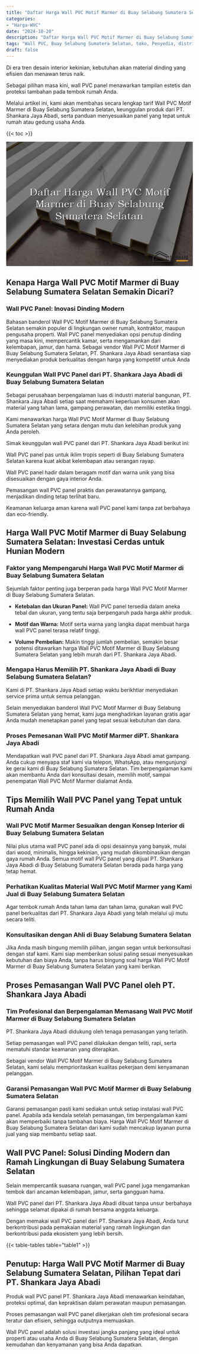 ```yaml
---
title: "Daftar Harga Wall PVC Motif Marmer di Buay Selabung Sumatera Selatan"
categories: 
- "Harga-WVC"
date: "2024-10-20"
description: "Daftar Harga Wall PVC Motif Marmer di Buay Selabung Sumatera Selatan bagi hunian, kantor, serta toko. Panel berkualitas, pilihan motif, variasi warna elegan, beserta jasa penempatan ditangani oleh tim profesional serta garansi resmi!|Jasa penjualan Wall PVC Motif Marmer di Buay Selabung Sumatera Selatan bagi kebutuhan tempat tinggal, kantor, atau ritel, beserta produk berkualitas dan pemasangan oleh tim ahli dan jaminan resmi.|Solusi Wall PVC Motif Marmer di Buay Selabung Sumatera Selatan yang andal untuk tempat tinggal, perkantoran, serta ritel, dengan material terbaik dan instalasi dikerjakan oleh teknisi berpengalaman dan jaminan resmi.|Penyediaan Wall PVC Motif Marmer di Buay Selabung Sumatera Selatan bagi tempat tinggal, office, serta gerai, dengan panel unggulan dan penempatan dikerjakan oleh tenaga ahli berpengalaman, lengkap beserta jaminan resmi.}"
tags: "Wall PVC, Buay Selabung Sumatera Selatan, toko, Penyedia, distributor"
draft: false
---
```


Di era tren desain interior kekinian, kebutuhan akan material dinding yang efisien dan menawan terus naik.

Sebagai pilihan masa kini, wall PVC panel menawarkan tampilan estetis dan proteksi tambahan pada tembok rumah Anda.

Melalui artikel ini, kami akan membahas secara lengkap tarif Wall PVC Motif Marmer di Buay Selabung Sumatera Selatan, keunggulan produk dari PT. Shankara Jaya Abadi, serta panduan menyesuaikan panel yang tepat untuk rumah atau gedung usaha Anda.

{{< toc >}}

![Daftar Harga Wall PVC Motif Marmer di Buay Selabung Sumatera Selatan](/images/Harga-WVC/Daftar-Harga-Wall-PVC-Motif-Marmer-di-Buay-Selabung-Sumatera-Selatan.png)


## Kenapa Harga Wall PVC Motif Marmer di Buay Selabung Sumatera Selatan Semakin Dicari?

### Wall PVC Panel: Inovasi Dinding Modern

Bahasan banderol Wall PVC Motif Marmer di Buay Selabung Sumatera Selatan semakin populer di lingkungan owner rumah, kontraktor, maupun pengusaha properti. Wall PVC panel menyediakan opsi penutup dinding yang masa kini, mempercantik kamar, serta mengamankan dari kelembapan, jamur, dan hama. Sebagai vendor Wall PVC Motif Marmer di Buay Selabung Sumatera Selatan, PT. Shankara Jaya Abadi senantiasa siap menyediakan produk berkualitas dengan harga yang kompetitif untuk Anda

### Keunggulan Wall PVC Panel dari PT. Shankara Jaya Abadi di Buay Selabung Sumatera Selatan

Sebagai perusahaan berpengalaman luas di industri material bangunan, PT. Shankara Jaya Abadi setiap saat memahami keperluan konsumen akan material yang tahan lama, gampang perawatan, dan memiliki estetika tinggi.

Kami menawarkan harga Wall PVC Motif Marmer di Buay Selabung Sumatera Selatan yang setara dengan mutu dan kelebihan produk yang Anda peroleh.

Simak keunggulan wall PVC panel dari PT. Shankara Jaya Abadi berikut ini:

Wall PVC panel pas untuk iklim tropis seperti di Buay Selabung Sumatera Selatan karena kuat akibat kelembapan atau serangan rayap.

Wall PVC panel hadir dalam beragam motif dan warna unik yang bisa disesuaikan dengan gaya interior Anda.

Pemasangan wall PVC panel praktis dan perawatannya gampang, menjadikan dinding tetap terlihat baru.

Keamanan keluarga aman karena wall PVC panel kami tanpa zat berbahaya dan eco-friendly.

## Harga Wall PVC Motif Marmer di Buay Selabung Sumatera Selatan: Investasi Cerdas untuk Hunian Modern

### Faktor yang Mempengaruhi Harga Wall PVC Motif Marmer di Buay Selabung Sumatera Selatan

Sejumlah faktor penting juga berperan pada harga Wall PVC Motif Marmer di Buay Selabung Sumatera Selatan.

- **Ketebalan dan Ukuran Panel:** Wall PVC panel tersedia dalam aneka tebal dan ukuran, yang tentu saja berpengaruh pada harga akhir produk.

- **Motif dan Warna:** Motif serta warna yang langka dapat membuat harga wall PVC panel terasa relatif tinggi.

- **Volume Pembelian:** Makin tinggi jumlah pembelian, semakin besar potensi ditawarkan harga Wall PVC Motif Marmer di Buay Selabung Sumatera Selatan yang lebih murah dari PT. Shankara Jaya Abadi.

### Mengapa Harus Memilih PT. Shankara Jaya Abadi di Buay Selabung Sumatera Selatan?

Kami di PT. Shankara Jaya Abadi setiap waktu berikhtiar menyediakan service prima untuk semua pelanggan.

Selain menyediakan banderol Wall PVC Motif Marmer di Buay Selabung Sumatera Selatan yang hemat, kami juga menghadirkan layanan gratis agar Anda mudah menetapkan panel yang tepat sesuai kebutuhan dan dana.

### Proses Pemesanan Wall PVC Motif Marmer diPT. Shankara Jaya Abadi

Mendapatkan wall PVC panel dari PT. Shankara Jaya Abadi amat gampang. Anda cukup menyapa staf kami via telepon, WhatsApp, atau mengunjungi ke gerai kami di Buay Selabung Sumatera Selatan. Tim berpengalaman kami akan membantu Anda dari konsultasi desain, memilih motif, sampai penempatan Wall PVC Motif Marmer dialamat Anda.

## Tips Memilih Wall PVC Panel yang Tepat untuk Rumah Anda

### Wall PVC Motif Marmer Sesuaikan dengan Konsep Interior di Buay Selabung Sumatera Selatan

Nilai plus utama wall PVC panel ada di opsi desainnya yang banyak, mulai dari wood, minimalis, hingga kekinian, yang mudah dikombinasikan dengan gaya rumah Anda. Semua motif wall PVC panel yang dijual PT. Shankara Jaya Abadi di Buay Selabung Sumatera Selatan berada pada harga yang tetap hemat.

### Perhatikan Kualitas Material Wall PVC Motif Marmer yang Kami Jual di Buay Selabung Sumatera Selatan

Agar tembok rumah Anda tahan lama dan tahan lama, gunakan wall PVC panel berkualitas dari PT. Shankara Jaya Abadi yang telah melalui uji mutu secara teliti.

### Konsultasikan dengan Ahli di Buay Selabung Sumatera Selatan

Jika Anda masih bingung memilih pilihan, jangan segan untuk berkonsultasi dengan staf kami. Kami siap memberikan solusi paling sesuai menyesuaikan kebutuhan dan biaya Anda, tanpa harus bingung soal harga Wall PVC Motif Marmer di Buay Selabung Sumatera Selatan yang kami berikan.

## Proses Pemasangan Wall PVC Panel oleh PT. Shankara Jaya Abadi

### Tim Profesional dan Berpengalaman Memasang Wall PVC Motif Marmer di Buay Selabung Sumatera Selatan

PT. Shankara Jaya Abadi didukung oleh tenaga pemasangan yang terlatih.

Setiap pemasangan wall PVC panel dilakukan dengan teliti, rapi, serta mematuhi standar keamanan yang diterapkan.

Sebagai vendor Wall PVC Motif Marmer di Buay Selabung Sumatera Selatan, kami selalu memprioritaskan kualitas pekerjaan demi kenyamanan pelanggan.

### Garansi Pemasangan Wall PVC Motif Marmer di Buay Selabung Sumatera Selatan

Garansi pemasangan pasti kami sediakan untuk setiap instalasi wall PVC panel. Apabila ada kendala setelah pemasangan, tim berpengalaman kami akan memperbaiki tanpa tambahan biaya. Harga Wall PVC Motif Marmer di Buay Selabung Sumatera Selatan dari kami sudah mencakup layanan purna jual yang siap membantu setiap saat.

## Wall PVC Panel: Solusi Dinding Modern dan Ramah Lingkungan di Buay Selabung Sumatera Selatan

Selain mempercantik suasana ruangan, wall PVC panel juga mengamankan tembok dari ancaman kelembapan, jamur, serta gangguan hama.

Wall PVC panel dari PT. Shankara Jaya Abadi dibuat tanpa unsur berbahaya sehingga selamat dipakai di rumah bersama anggota keluarga.

Dengan memakai wall PVC panel dari PT. Shankara Jaya Abadi, Anda turut berkontribusi pada pemakaian material yang ramah lingkungan dan berkontribusi pada ekosistem yang lebih bersih.

{{< table-tables table="table1" >}}

## Penutup: Harga Wall PVC Motif Marmer di Buay Selabung Sumatera Selatan, Pilihan Tepat dari PT. Shankara Jaya Abadi

Produk wall PVC panel PT. Shankara Jaya Abadi menawarkan keindahan, proteksi optimal, dan kepraktisan dalam perawatan maupun pemasangan.

Proses pemasangan wall PVC panel dikerjakan oleh tim profesional secara teratur dan efisien, sehingga outputnya memuaskan.

Wall PVC panel adalah solusi investasi jangka panjang yang ideal untuk properti atau usaha Anda di Buay Selabung Sumatera Selatan, dengan kemudahan dan kenyamanan yang bisa Anda dapatkan.